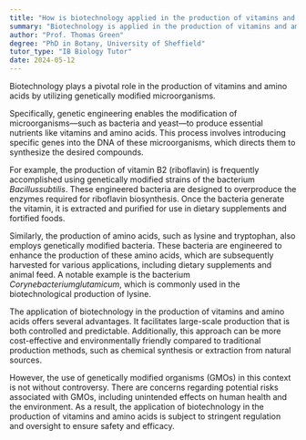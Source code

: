 ```yaml
---
title: "How is biotechnology applied in the production of vitamins and amino acids?"
summary: "Biotechnology is applied in the production of vitamins and amino acids through the use of genetically modified microorganisms."
author: "Prof. Thomas Green"
degree: "PhD in Botany, University of Sheffield"
tutor_type: "IB Biology Tutor"
date: 2024-05-12
---
```


Biotechnology plays a pivotal role in the production of vitamins and amino acids by utilizing genetically modified microorganisms.

Specifically, genetic engineering enables the modification of microorganisms—such as bacteria and yeast—to produce essential nutrients like vitamins and amino acids. This process involves introducing specific genes into the DNA of these microorganisms, which directs them to synthesize the desired compounds.

For example, the production of vitamin B2 (riboflavin) is frequently accomplished using genetically modified strains of the bacterium $Bacillus subtilis$. These engineered bacteria are designed to overproduce the enzymes required for riboflavin biosynthesis. Once the bacteria generate the vitamin, it is extracted and purified for use in dietary supplements and fortified foods.

Similarly, the production of amino acids, such as lysine and tryptophan, also employs genetically modified bacteria. These bacteria are engineered to enhance the production of these amino acids, which are subsequently harvested for various applications, including dietary supplements and animal feed. A notable example is the bacterium $Corynebacterium glutamicum$, which is commonly used in the biotechnological production of lysine.

The application of biotechnology in the production of vitamins and amino acids offers several advantages. It facilitates large-scale production that is both controlled and predictable. Additionally, this approach can be more cost-effective and environmentally friendly compared to traditional production methods, such as chemical synthesis or extraction from natural sources.

However, the use of genetically modified organisms (GMOs) in this context is not without controversy. There are concerns regarding potential risks associated with GMOs, including unintended effects on human health and the environment. As a result, the application of biotechnology in the production of vitamins and amino acids is subject to stringent regulation and oversight to ensure safety and efficacy.
    